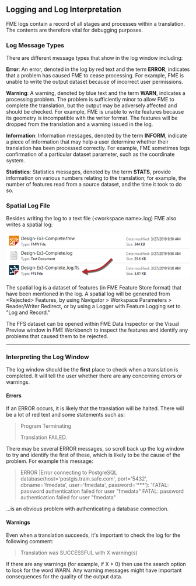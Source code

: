 ## Logging and Log Interpretation ##
FME logs contain a record of all stages and processes within a translation. The contents are therefore vital for debugging purposes.

### Log Message Types ###

There are different message types that show in the log window including:

**Error**: An error, denoted in the log by red text and the term **ERROR**, indicates that a problem has caused FME to cease processing. For example, FME is unable to write the output dataset because of incorrect user permissions.

**Warning**: A warning, denoted by blue text and the term **WARN**, indicates a processing problem. The problem is sufficiently minor to allow FME to complete the translation, but the output may be adversely affected and should be checked. For example, FME is unable to write features because its geometry is incompatible with the writer format. The features will be dropped from the translation and a warning issued in the log.

**Information**: Information messages, denoted by the term **INFORM**, indicate a piece of information that may help a user determine whether their translation has been processed correctly. For example, FME sometimes logs confirmation of a particular dataset parameter, such as the coordinate system.

**Statistics**: Statistics messages, denoted by the term **STATS**, provide information on various numbers relating to the translation; for example, the number of features read from a source dataset, and the time it took to do so.


### Spatial Log File ###

Besides writing the log to a text file (&lt;workspace name&gt;.log) FME also writes a spatial log:

![](./Images/Img5.002.SpatialLogFile.png)

The spatial log is a dataset of features (in FME Feature Store format) that have been mentioned in the log. A spatial log will be generated from &lt;Rejected&gt; Features, by using Navigator > Workspace Parameters > Reader/Writer Redirect, or by using a Logger with Feature Logging set to "Log and Record."

The FFS dataset can be opened within FME Data Inspector or the Visual Preview window in FME Workbench to inspect the features and identify any problems that caused them to be rejected.

---

### Interpreting the Log Window ###

The log window should be the **first** place to check when a translation is completed. It will tell the user whether there are any concerning errors or warnings.


#### Errors ####
If an ERROR occurs, it is likely that the translation will be halted. There will be a lot of red text and some  statements such as:

> Program Terminating
>
> Translation FAILED.

There may be several ERROR messages, so scroll back up the log window to try and identify the first of these, which is likely to be the cause of the problem. For example this message:

> ERROR |Error connecting to PostgreSQL database(host='postgis.train.safe.com', port='5432', dbname='fmedata', user='fmedata', password='***'): 'FATAL:  password authentication failed for user "fmedata"
FATAL:  password authentication failed for user "fmedata"

...is an obvious problem with authenticating a database connection.


#### Warnings ####
Even when a translation succeeds, it's important to check the log for the following comment:

> Translation was SUCCESSFUL with X warning(s)

If there are any warnings (for example, if X &gt; 0) then use the search option to look for the word WARN. Any warning messages might have important consequences for the quality of the output data.
